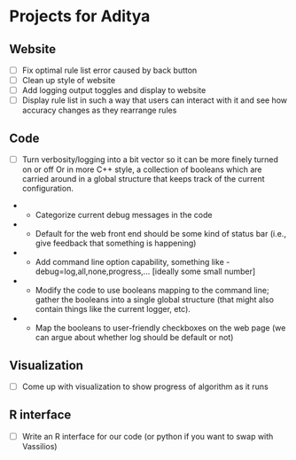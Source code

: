 # Projects for Aditya

## Website
- [ ] Fix optimal rule list error caused by back button
- [ ] Clean up style of website
- [ ] Add logging output toggles and display to website
- [ ] Display rule list in such a way that users can interact with it and see how accuracy changes as they rearrange rules

## Code
- [ ] Turn verbosity/logging into a bit vector so it can be more finely turned on or off
Or in more C++ style, a collection of booleans which are carried around in a global structure that keeps track of the current configuration.

- - Categorize current debug messages in the code

- - Default for the web front end should be some kind of status bar (i.e., give feedback that something is happening)

- - Add command line option capability, something like -debug=log,all,none,progress,... [ideally some small number]

- - Modify the code to use booleans mapping to the command line; gather the booleans into a single global structure (that might also contain things like the current logger, etc).

- - Map the booleans to user-friendly checkboxes on the web page (we can argue about whether log should be default or not)


## Visualization
- [ ] Come up with visualization to show progress of algorithm as it runs

## R interface
- [ ] Write an R interface for our code (or python if you want to swap with Vassilios)
